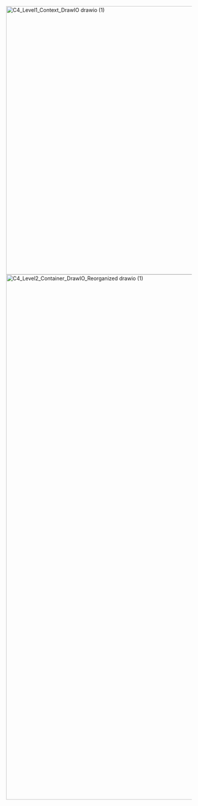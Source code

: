 <img width="1405" height="725" alt="C4_Level1_Context_DrawIO drawio (1)" src="https://github.com/user-attachments/assets/d7dbc517-2b34-4d0e-8e16-5fcd5d2fba4f" />

<img width="1673" height="1419" alt="C4_Level2_Container_DrawIO_Reorganized drawio (1)" src="https://github.com/user-attachments/assets/23b2fc2e-33a6-474f-8309-2edb8567d3e9" />
